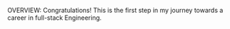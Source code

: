 OVERVIEW:
Congratulations! This is the first step in my journey towards a career in full-stack Engineering.
